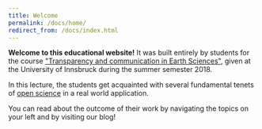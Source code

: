 ```yaml
---
title: Welcome
permalink: /docs/home/
redirect_from: /docs/index.html
---
```


**Welcome to this educational website!** It was built entirely by students
for the course ["Transparency and communication in Earth Sciences"](https://orawww.uibk.ac.at/public/lfuonline_lv.details?sem_id_in=18S&lvnr_id_in=707823), given at the
University of Innsbruck during the summer semester 2018.

In this lecture, the students get acquainted with several fundamental tenets of [open science](https://en.wikipedia.org/wiki/Open_science)
in a real world application.

You can read about the outcome of their work by navigating the topics on your left
and by visiting our blog!

